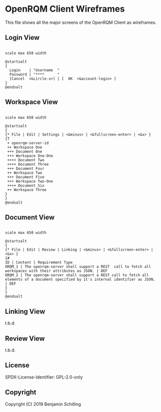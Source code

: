 
# OpenRQM Client Wireframes

This file shows all the major screens of the OpenRQM Client as wireframes.

## Login View

```puml

scale max 650 width

@startsalt
{
  Login    | "Username  "
  Password | "****      "
  [Cancel  <&circle-x>] | [  OK  <&account-login> ]
}
@endsalt
```

## Workspace View

```puml

scale max 650 width

@startsalt
{
{* File | Edit | Settings | <&minus> | <&fullscreen-enter> | <&x> }
{T
 + openrqm-server-id
 ++ Workspace One
 +++ Document One
 +++ Workspace One-One
 ++++ Document Two
 ++++ Document Three
 +++ Document Four
 ++ Workspace Two
 +++ Document Five
 +++ Workspace Two-One
 ++++ Document Six
 ++ Workspace Three
}
}
@endsalt
```

## Document View

```puml

scale max 650 width

@startsalt
{
{* File | Edit | Review | Linking | <&minus> | <&fullscreen-enter> | <&x> }
{#
ID | Content | Requirement Type
ORQM_1 | The openrqm-server shall support a REST  call to fetch all workspaces with their attributes as JSON. | DEF 
ORQM_2 | The openrqm-server shall support a REST call to fetch all elements of a document specified by it's internal identifier as JSON. | DEF 
}
}
@endsalt
```

## Linking View

t.b.d.

## Review View

t.b.d.

## License

SPDX-License-Identifier: GPL-2.0-only

## Copyright

Copyright (C) 2019 Benjamin Schilling